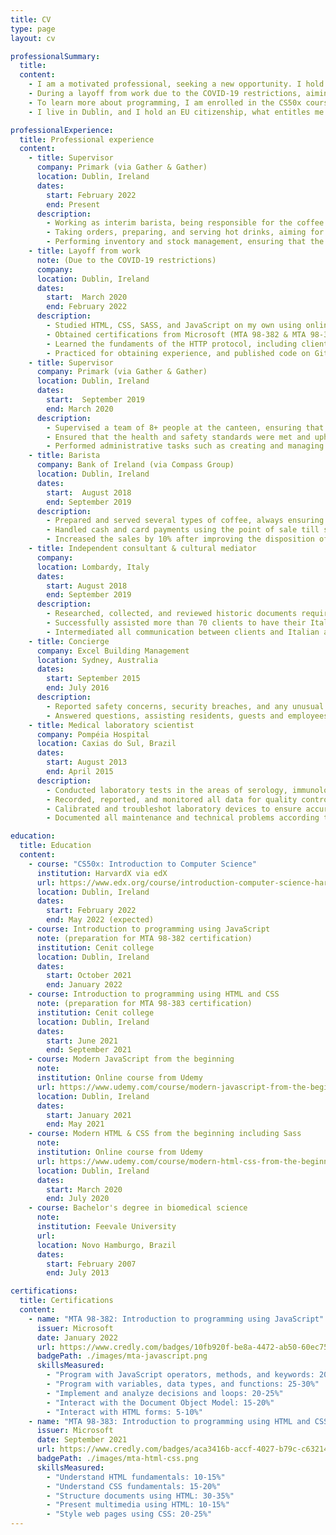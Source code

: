 ```yaml
---
title: CV
type: page
layout: cv

professionalSummary: 
  title:
  content:
    - I am a motivated professional, seeking a new opportunity. I hold a bachelor’s degree in biomedical science, what helped me to develop excellent analytical, strong attention to detail, and communication skills. I’m fluent in both English and Portuguese. 
    - During a layoff from work due to the COVID-19 restrictions, aiming to develop new skills, I started studying web technologies including HTML, CSS/SCSS, and JavaScript. I also obtained certifications from Microsoft to assert these skills.
    - To learn more about programming, I am enrolled in the CS50x course provided by HarvardX via edX. To expand my skillset and obtain experience, I am working on projects to build my portfolio. And my next goal is to learn React, and improve my skills in UI/UX.
    - I live in Dublin, and I hold an EU citizenship, what entitles me to work in the EU/EEA.

professionalExperience:
  title: Professional experience
  content:
    - title: Supervisor
      company: Primark (via Gather & Gather)
      location: Dublin, Ireland
      dates:
        start: February 2022 
        end: Present
      description:
        - Working as interim barista, being responsible for the coffee bar.
        - Taking orders, preparing, and serving hot drinks, aiming for a great customer satisfaction.
        - Performing inventory and stock management, ensuring that the bar is well-stock with minimal waste.
    - title: Layoff from work 
      note: (Due to the COVID-19 restrictions)
      company: 
      location: Dublin, Ireland
      dates:
        start:  March 2020 
        end: February 2022
      description:
        - Studied HTML, CSS, SASS, and JavaScript on my own using online resources, and with the mentorship of a professional developer. 
        - Obtained certifications from Microsoft (MTA 98-382 & MTA 98-383) to assert these skills.
        - Learned the fundaments of the HTTP protocol, including client-server model, request methods and response status codes.
        - Practiced for obtaining experience, and published code on GitHub.
    - title: Supervisor
      company: Primark (via Gather & Gather) 
      location: Dublin, Ireland
      dates:
        start:  September 2019 
        end: March 2020
      description:
        - Supervised a team of 8+ people at the canteen, ensuring that the highest quality standards on the catering services were met with great customer service. 
        - Ensured that the health and safety standards were met and upheld by the team.
        - Performed administrative tasks such as creating and managing team rosters, training new hires, evaluating performance of the team members, providing feedback, and managing inventory.
    - title: Barista
      company: Bank of Ireland (via Compass Group) 
      location: Dublin, Ireland
      dates:
        start:  August 2018 
        end: September 2019
      description:
        - Prepared and served several types of coffee, always ensuring the highest level of quality and customer satisfaction.
        - Handled cash and card payments using the point of sale till system.
        - Increased the sales by 10% after improving the disposition of the products, ensuring that they were properly displayed and accessible to the customers. 
    - title: Independent consultant & cultural mediator
      company: 
      location: Lombardy, Italy
      dates:
        start: August 2018 
        end: September 2019
      description:
        - Researched, collected, and reviewed historic documents required for the Italian citizenship recognition (jus sanguinis, by bloodline).
        - Successfully assisted more than 70 clients to have their Italian citizenship recognized.
        - Intermediated all communication between clients and Italian authorities.
    - title: Concierge
      company: Excel Building Management  
      location: Sydney, Australia
      dates:
        start: September 2015 
        end: July 2016
      description:
        - Reported safety concerns, security breaches, and any unusual circumstances both verbally and in writing.
        - Answered questions, assisting residents, guests and employees.      
    - title: Medical laboratory scientist
      company: Pompéia Hospital
      location: Caxias do Sul, Brazil
      dates:
        start: August 2013
        end: April 2015
      description:
        - Conducted laboratory tests in the areas of serology, immunology, haematology, coagulation, urinalysis, and biochemical.
        - Recorded, reported, and monitored all data for quality control.
        - Calibrated and troubleshot laboratory devices to ensure accurate test results.
        - Documented all maintenance and technical problems according to the protocol defined by the laboratory.  

education:
  title: Education
  content:
    - course: "CS50x: Introduction to Computer Science"
      institution: HarvardX via edX
      url: https://www.edx.org/course/introduction-computer-science-harvardx-cs50x
      location: Dublin, Ireland
      dates:
        start: February 2022
        end: May 2022 (expected)
    - course: Introduction to programming using JavaScript
      note: (preparation for MTA 98-382 certification)
      institution: Cenit college
      location: Dublin, Ireland
      dates:
        start: October 2021
        end: January 2022
    - course: Introduction to programming using HTML and CSS
      note: (preparation for MTA 98-383 certification)
      institution: Cenit college
      location: Dublin, Ireland
      dates:
        start: June 2021
        end: September 2021
    - course: Modern JavaScript from the beginning
      note: 
      institution: Online course from Udemy
      url: https://www.udemy.com/course/modern-javascript-from-the-beginning
      location: Dublin, Ireland
      dates:
        start: January 2021
        end: May 2021
    - course: Modern HTML & CSS from the beginning including Sass
      note: 
      institution: Online course from Udemy
      url: https://www.udemy.com/course/modern-html-css-from-the-beginning
      location: Dublin, Ireland
      dates:
        start: March 2020
        end: July 2020
    - course: Bachelor's degree in biomedical science
      note: 
      institution: Feevale University 
      url: 
      location: Novo Hamburgo, Brazil 
      dates:
        start: February 2007 
        end: July 2013

certifications:
  title: Certifications
  content:
    - name: "MTA 98-382: Introduction to programming using JavaScript"
      issuer: Microsoft
      date: January 2022
      url: https://www.credly.com/badges/10fb920f-be8a-4472-ab50-60ec75d413ef
      badgePath: ./images/mta-javascript.png
      skillsMeasured:
        - "Program with JavaScript operators, methods, and keywords: 20-25%"
        - "Program with variables, data types, and functions: 25-30%"
        - "Implement and analyze decisions and loops: 20-25%"
        - "Interact with the Document Object Model: 15-20%"
        - "Interact with HTML forms: 5-10%"
    - name: "MTA 98-383: Introduction to programming using HTML and CSS"
      issuer: Microsoft
      date: September 2021
      url: https://www.credly.com/badges/aca3416b-accf-4027-b79c-c63214241744
      badgePath: ./images/mta-html-css.png
      skillsMeasured:
        - "Understand HTML fundamentals: 10-15%"
        - "Understand CSS fundamentals: 15-20%"
        - "Structure documents using HTML: 30-35%"
        - "Present multimedia using HTML: 10-15%"
        - "Style web pages using CSS: 20-25%"
---
```

